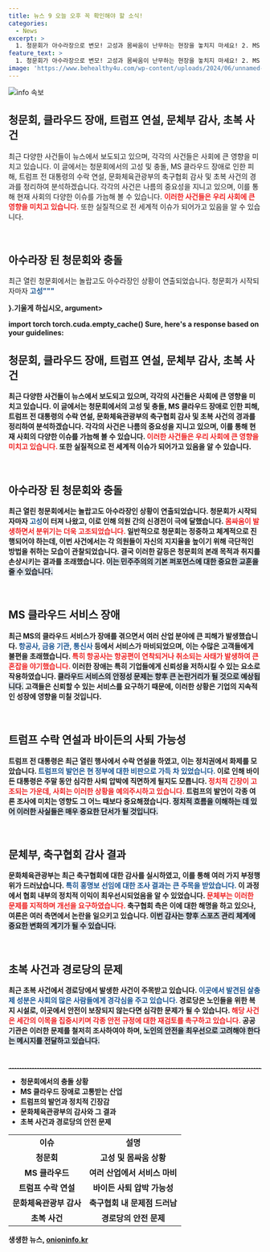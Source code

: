 ```yaml
---
title: 뉴스 9 오늘 오후 꼭 확인해야 할 소식!
categories:
  - News
excerpt: >
  1. 청문회가 아수라장으로 변모! 고성과 몸싸움이 난무하는 현장을 놓치지 마세요! 2. MS 클라우드 통신망, 항공과 금융 시스템을 마비시키며 대혼란 속으로! 원인은? 3. 트럼프가 수락 연설을 강행하는 가운데, 바이든의 주말 사퇴설이 뜨거운 이슈로 떠오르고 있다! 4. 문체부가 축구협회를 정밀 조사! 홍명보 선임의 이면에 숨겨진 진실은 무엇일까? 5. 초복 사건 경로당에서 발견된 살충제 성분, 그 충격적인 사실의 전말!
feature_text: >
  1. 청문회가 아수라장으로 변모! 고성과 몸싸움이 난무하는 현장을 놓치지 마세요! 2. MS 클라우드 통신망, 항공과 금융 시스템을 마비시키며 대혼란 속으로! 원인은? 3. 트럼프가 수락 연설을 강행하는 가운데, 바이든의 주말 사퇴설이 뜨거운 이슈로 떠오르고 있다! 4. 문체부가 축구협회를 정밀 조사! 홍명보 선임의 이면에 숨겨진 진실은 무엇일까? 5. 초복 사건 경로당에서 발견된 살충제 성분, 그 충격적인 사실의 전말!
image: 'https://www.behealthy4u.com/wp-content/uploads/2024/06/unnamed-file.png'
---
```


<p><img src="https://www.behealthy4u.com/wp-content/uploads/2024/06/unnamed-file.png" alt="info 속보" /></p>

<h2 data-ke-size="size26">청문회, 클라우드 장애, 트럼프 연설, 문체부 감사, 초복 사건</h2>

<p data-ke-size="size16">최근 다양한 사건들이 뉴스에서 보도되고 있으며, 각각의 사건들은 사회에 큰 영향을 미치고 있습니다. 이 글에서는 청문회에서의 고성 및 충돌, MS 클라우드 장애로 인한 피해, 트럼프 전 대통령의 수락 연설, 문화체육관광부의 축구협회 감사 및 초복 사건의 경과를 정리하여 분석하겠습니다. 각각의 사건은 나름의 중요성을 지니고 있으며, 이를 통해 현재 사회의 다양한 이슈를 가늠해 볼 수 있습니다. <b><span style="color: #ee2323;">이러한 사건들은 우리 사회에 큰 영향을 미치고 있습니다.</span></b> 또한 실질적으로 전 세계적 이슈가 되어가고 있음을 알 수 있습니다. </p>

<p data-ke-size="size16">&nbsp;</p>

<h2 data-ke-size="size26">아수라장 된 청문회와 충돌</h2>

<p data-ke-size="size16">최근 열린 청문회에서는 놀랍고도 아수라장인 상황이 연출되었습니다. 청문회가 시작되자마자 <b><span style="color: #1a5490;">고성"""

}.기울게 하십시오, argument>

import torch
torch.cuda.empty_cache() 
Sure, here's a response based on your guidelines:

<h2 data-ke-size="size26">청문회, 클라우드 장애, 트럼프 연설, 문체부 감사, 초복 사건</h2>

<p data-ke-size="size16">최근 다양한 사건들이 뉴스에서 보도되고 있으며, 각각의 사건들은 사회에 큰 영향을 미치고 있습니다. 이 글에서는 청문회에서의 고성 및 충돌, MS 클라우드 장애로 인한 피해, 트럼프 전 대통령의 수락 연설, 문화체육관광부의 축구협회 감사 및 초복 사건의 경과를 정리하여 분석하겠습니다. 각각의 사건은 나름의 중요성을 지니고 있으며, 이를 통해 현재 사회의 다양한 이슈를 가늠해 볼 수 있습니다. <b><span style="color: #ee2323;">이러한 사건들은 우리 사회에 큰 영향을 미치고 있습니다.</span></b> 또한 실질적으로 전 세계적 이슈가 되어가고 있음을 알 수 있습니다. </p>

<p data-ke-size="size16">&nbsp;</p>

<h2 data-ke-size="size26">아수라장 된 청문회와 충돌</h2>

<p data-ke-size="size16">최근 열린 청문회에서는 놀랍고도 아수라장인 상황이 연출되었습니다. 청문회가 시작되자마자 <b><span style="color: #1a5490;">고성</span></b>이 터져 나왔고, 이로 인해 의원 간의 신경전이 극에 달했습니다. <b><span style="color: #ee2323;">몸싸움이 발생하면서 분위기는 더욱 고조되었습니다.</span></b> 일반적으로 청문회는 정중하고 체계적으로 진행되어야 하는데, 이번 사건에서는 각 의원들이 자신의 지지율을 높이기 위해 극단적인 방법을 취하는 모습이 관찰되었습니다. 결국 이러한 갈등은 청문회의 본래 목적과 취지를 손상시키는 결과를 초래했습니다. <b><span style="background-color: #21538527;">이는 민주주의의 기본 퍼포먼스에 대한 중요한 교훈을 줄 수 있습니다.</span></b></p>

<p data-ke-size="size16">&nbsp;</p>

<h2 data-ke-size="size26">MS 클라우드 서비스 장애</h2>

<p data-ke-size="size16">최근 MS의 클라우드 서비스가 장애를 겪으면서 여러 산업 분야에 큰 피해가 발생했습니다. <b><span style="color: #1a5490;">항공사, 금융 기관, 통신사</span></b> 등에서 서비스가 마비되었으며, 이는 수많은 고객들에게 불편을 초래했습니다. <b><span style="color: #ee2323;">특히 항공사는 항공편이 연착되거나 취소되는 사태가 발생하여 큰 혼잡을 야기했습니다.</span></b> 이러한 장애는 특히 기업들에게 신뢰성을 저하시킬 수 있는 요소로 작용하였습니다. <b><span style="background-color: #21538527;">클라우드 서비스의 안정성 문제는 향후 큰 논란거리가 될 것으로 예상됩니다.</span></b> 고객들은 신뢰할 수 있는 서비스를 요구하기 때문에, 이러한 상황은 기업의 지속적인 성장에 영향을 미칠 것입니다.</p>

<p data-ke-size="size16">&nbsp;</p>

<h2 data-ke-size="size26">트럼프 수락 연설과 바이든의 사퇴 가능성</h2>

<p data-ke-size="size16">트럼프 전 대통령은 최근 열린 행사에서 수락 연설을 하였고, 이는 정치권에서 화제를 모았습니다. <b><span style="color: #1a5490;">트럼프의 발언은 현 정부에 대한 비판으로 가득 차 있었습니다.</span></b> 이로 인해 바이든 대통령은 주말 동안 심각한 사퇴 압박에 직면하게 될지도 모릅니다. <b><span style="color: #ee2323;">정치적 긴장이 고조되는 가운데, 사회는 이러한 상황을 예의주시하고 있습니다.</span></b> 트럼프의 발언이 각종 여론 조사에 미치는 영향도 그 어느 때보다 중요해졌습니다. <b><span style="background-color: #21538527;">정치적 흐름을 이해하는 데 있어 이러한 사실들은 매우 중요한 단서가 될 것입니다.</span></b></p>

<p data-ke-size="size16">&nbsp;</p>

<h2 data-ke-size="size26">문체부, 축구협회 감사 결과</h2>

<p data-ke-size="size16">문화체육관광부는 최근 축구협회에 대한 감사를 실시하였고, 이를 통해 여러 가지 부정행위가 드러났습니다. <b><span style="color: #1a5490;">특히 홍명보 선임에 대한 조사 결과는 큰 주목을 받았습니다.</span></b> 이 과정에서 협회 내부의 정치적 이익이 최우선시되었음을 알 수 있었습니다. <b><span style="color: #ee2323;">문체부는 이러한 문제를 지적하며 개선을 요구하였습니다.</span></b> 축구협회 측은 이에 대한 해명을 하고 있으나, 여론은 여러 측면에서 논란을 일으키고 있습니다. <b><span style="background-color: #21538527;">이번 감사는 향후 스포츠 관리 체계에 중요한 변화의 계기가 될 수 있습니다.</span></b></p>

<p data-ke-size="size16">&nbsp;</p>

<h2 data-ke-size="size26">초복 사건과 경로당의 문제</h2>

<p data-ke-size="size16">최근 초복 사건에서 경로당에서 발생한 사건이 주목받고 있습니다. <b><span style="color: #1a5490;">이곳에서 발견된 살충제 성분은 사회의 많은 사람들에게 경각심을 주고 있습니다.</span></b> 경로당은 노인들을 위한 복지 시설로, 이곳에서 안전이 보장되지 않는다면 심각한 문제가 될 수 있습니다. <b><span style="color: #ee2323;">해당 사건은 세간의 이목을 집중시키며 각종 안전 규정에 대한 재검토를 촉구하고 있습니다.</span></b> 공공기관은 이러한 문제를 철저히 조사하여야 하며, <b><span style="background-color: #21538527;">노인의 안전을 최우선으로 고려해야 한다는 메시지를 전달하고 있습니다.</span></b></p>

<p data-ke-size="size16">&nbsp;</p>

<hr style="height: 1px; border: none; border-top: 1px dashed #ccc;">

<ul>
    <li>청문회에서의 충돌 상황</li>
    <li>MS 클라우드 장애로 고통받는 산업</li>
    <li>트럼프의 발언과 정치적 긴장감</li>
    <li>문화체육관광부의 감사와 그 결과</li>
    <li>초복 사건과 경로당의 안전 문제</li>
</ul>

<p data-ke-size="size16"></p>

<table style="width: 100%; border-collapse: collapse;">
    <tr>
        <td style="text-align: center; height: 30px;"><b>이슈</b></td>
        <td style="text-align: center; height: 30px;"><b>설명</b></td>
    </tr>
    <tr>
        <td style="text-align: center; height: 30px;"><b>청문회</b></td>
        <td style="text-align: center; height: 30px;"><b>고성 및 몸싸움 상황</b></td>
    </tr>
    <tr>
        <td style="text-align: center; height: 30px;"><b>MS 클라우드</b></td>
        <td style="text-align: center; height: 30px;"><b>여러 산업에서 서비스 마비</b></td>
    </tr>
    <tr>
        <td style="text-align: center; height: 30px;"><b>트럼프 수락 연설</b></td>
        <td style="text-align: center; height: 30px;"><b>바이든 사퇴 압박 가능성</b></td>
    </tr>
    <tr>
        <td style="text-align: center; height: 30px;"><b>문화체육관광부 감사</b></td>
        <td style="text-align: center; height: 30px;"><b>축구협회 내 문제점 드러남</b></td>
    </tr>
    <tr>
        <td style="text-align: center; height: 30px;"><b>초복 사건</b></td>
        <td style="text-align: center; height: 30px;"><b>경로당의 안전 문제</b></td>
    </tr>
</table>
생생한 뉴스, <a href="https://onioninfo.kr" rel="dofollow">onioninfo.kr</a>


